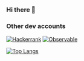 ### Hi there 👋

### Other dev accounts
[![Hackerrank](https://i.ibb.co/vBH96cV/hackerrank.png)](https://www.hackerrank.com/sndegwa_n)
[![Observable](https://i.ibb.co/N9ff84y/observablehq.png)](https://observablehq.com/@stevndegwa)

<!-- 
[![StevNdegwa GitHub stats](https://github-readme-stats.vercel.app/api?username=stevndegwa)](https://github.com/anuraghazra/github-readme-stats)
<br/> 
-->
[![Top Langs](https://github-readme-stats.vercel.app/api/top-langs/?username=stevndegwa&layout=compact)](https://github.com/anuraghazra/github-readme-stats)
<br/>

<!--
**StevNdegwa/StevNdegwa** is a ✨ _special_ ✨ repository because its `README.md` (this file) appears on your GitHub profile.

Here are some ideas to get you started:

- 🔭 I’m currently working on ...
- 🌱 I’m currently learning ...
- 👯 I’m looking to collaborate on ...
- 🤔 I’m looking for help with ...
- 💬 Ask me about ...
- 📫 How to reach me: ...
- 😄 Pronouns: ...
- ⚡ Fun fact: ...
-->
